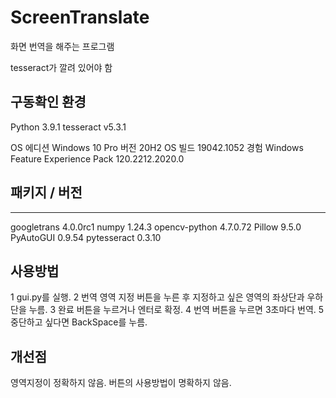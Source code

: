 # ScreenTranslate

화면 번역을 해주는 프로그램

tesseract가 깔려 있어야 함

## 구동확인 환경

Python 3.9.1
tesseract v5.3.1

OS
에디션 Windows 10 Pro
버전 20H2
OS 빌드 19042.1052
경험 Windows Feature Experience Pack 120.2212.2020.0

## 패키지 / 버전

---

googletrans 4.0.0rc1
numpy 1.24.3
opencv-python 4.7.0.72
Pillow 9.5.0
PyAutoGUI 0.9.54
pytesseract 0.3.10

## 사용방법

1 gui.py를 실행.
2 번역 영역 지정 버튼을 누른 후 지정하고 싶은 영역의 좌상단과 우하단을 누름.
3 완료 버튼을 누르거나 엔터로 확정.
4 번역 버튼을 누르면 3초마다 번역.
5 중단하고 싶다면 BackSpace를 누름.

## 개선점

영역지정이 정확하지 않음.
버튼의 사용방법이 명확하지 않음.
